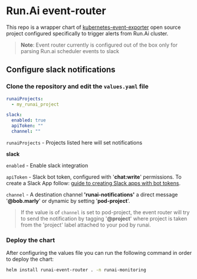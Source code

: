 # Run.Ai event-router
This repo is a wrapper chart of [kubernetes-event-exporter](https://github.com/resmoio/kubernetes-event-exporter) open source project configured specifically to trigger alerts from Run.Ai cluster. 

> **Note**: Event router currently is configured out of the box only for parsing Run.ai scheduler events to slack

## Configure slack notifications
### Clone the repository and edit the `values.yaml` file
```yaml
runaiProjects: 
  - my_runai_project

slack:
  enabled: true
  apiToken: ""
  channel: ""
```

`runaiProjects` - Projects listed here will set notifications

**slack**

`enabled` - Enable slack integration

`apiToken` - Slack bot token, configured with '**chat:write**'
permissions.
To create a Slack App follow: [guide to creating Slack apps with bot tokens](https://api.slack.com/authentication/basics). 

`channel` - A destination channel **'runai-notifications'** a direct message '**@bob.marly**' or dynamic by setting '**pod-project**'.

> If the value is of `channel` is set to pod-project, the event router will try to send the notification by tagging '**@project**' where project is taken from the 'project' label attached to your pod by runai.

### Deploy the chart
After configuring the values file you can run the following command in order to deploy the chart:
```sh
helm install runai-event-router . -n runai-monitoring
``` 